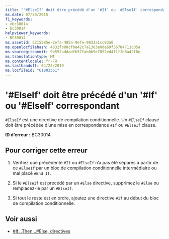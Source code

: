 ```yaml
---
title: "'#ElseIf' doit être précédé d'un '#If' ou '#ElseIf' correspondant"
ms.date: 07/20/2015
f1_keywords:
- vbc30014
- bc30014
helpviewer_keywords:
- BC30014
ms.assetid: 5215585e-2efa-485a-9efe-9833a1cc83a0
ms.openlocfilehash: 4832fb80cfbe42c7a1303e0de69f36784711c05a
ms.sourcegitcommit: 9b552addadfb57fab0b9e7852ed4f1f1b8a42f8e
ms.translationtype: MT
ms.contentlocale: fr-FR
ms.lasthandoff: 04/23/2019
ms.locfileid: "61803361"
---
```

# <a name="elseif-must-be-preceded-by-a-matching-if-or-elseif"></a>'#ElseIf' doit être précédé d'un '#If' ou '#ElseIf' correspondant
`#ElseIf` est une directive de compilation conditionnelle. Un `#ElseIf` clause doit être précédée d’une mise en correspondance `#If` ou `#ElseIf` clause.  
  
 **ID d’erreur :** BC30014  
  
## <a name="to-correct-this-error"></a>Pour corriger cette erreur  
  
1. Vérifiez que précédente `#If` ou `#ElseIf` n’a pas été séparés à partir de ce `#ElseIf` par un bloc de compilation conditionnelle intermédiaire ou mal placé `#End If`.  
  
2. Si le `#ElseIf` est précédé par un `#Else` directive, supprimez le `#Else` ou remplacez-le par un `#ElseIf`.  
  
3. Si tout le reste est en ordre, ajoutez une directive `#If` au début du bloc de compilation conditionnelle.  
  
## <a name="see-also"></a>Voir aussi

- [#If...Then...#Else, directives](../../../visual-basic/language-reference/directives/if-then-else-directives.md)
